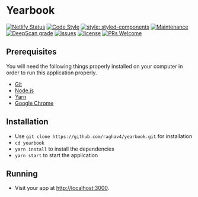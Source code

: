 # Yearbook

[![Netlify Status](https://api.netlify.com/api/v1/badges/4b51861c-b2bc-491d-ac10-ec0e47642f87/deploy-status)](https://app.netlify.com/sites/agitated-cori-7fbfe8/deploys)
[![Code Style](https://badgen.net/badge/code%20style/airbnb/ff5a5f?icon=airbnb)](https://github.com/airbnb/javascript)
[![style: styled-components](https://img.shields.io/badge/style-%F0%9F%92%85%20styled--components-orange.svg?colorB=daa357&colorA=db748e)](https://github.com/styled-components/styled-components)
[![Maintenance](https://img.shields.io/badge/Maintained%3F-yes-green.svg)](https://github.com/raghav4/yearbook/graphs/commit-activity)
[![DeepScan grade](https://deepscan.io/api/teams/8189/projects/10344/branches/153804/badge/grade.svg)](https://deepscan.io/dashboard#view=project&tid=8189&pid=10344&bid=153804)
[![issues](https://img.shields.io/github/issues/raghav4/yearbook)](https://github.com/raghav4/Yearbook/issues)
[![license](https://img.shields.io/github/license/raghav4/yearbook)](https://github.com/raghav4/Yearbook/blob/master/LICENSE)
[![PRs Welcome](https://img.shields.io/badge/PRs-welcome-green.svg)](#)

## Prerequisites

You will need the following things properly installed on your computer in order
to run this application properly.

- [Git](https://git-scm.com/)
- [Node.js](https://nodejs.org/)
- [Yarn](https://yarnpkg.com/)
- [Google Chrome](https://google.com/chrome/)

## Installation

- Use `git clone https://github.com/raghav4/yearbook.git` for installation
- `cd yearbook`
- `yarn install` to install the dependencies
- `yarn start` to start the application

## Running

- Visit your app at [http://localhost:3000](http://localhost:3000).
